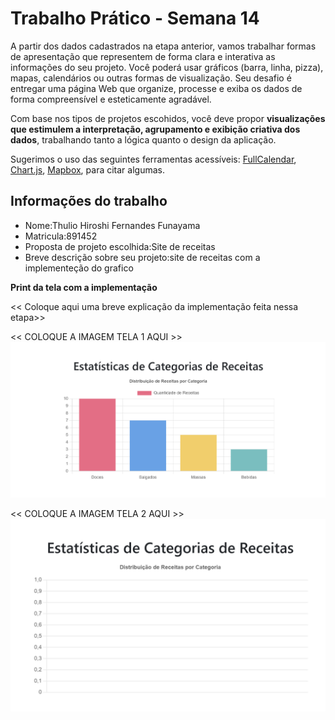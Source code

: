 
# Trabalho Prático - Semana 14

A partir dos dados cadastrados na etapa anterior, vamos trabalhar formas de apresentação que representem de forma clara e interativa as informações do seu projeto. Você poderá usar gráficos (barra, linha, pizza), mapas, calendários ou outras formas de visualização. Seu desafio é entregar uma página Web que organize, processe e exiba os dados de forma compreensível e esteticamente agradável.

Com base nos tipos de projetos escohidos, você deve propor **visualizações que estimulem a interpretação, agrupamento e exibição criativa dos dados**, trabalhando tanto a lógica quanto o design da aplicação.

Sugerimos o uso das seguintes ferramentas acessíveis: [FullCalendar](https://fullcalendar.io/), [Chart.js](https://www.chartjs.org/), [Mapbox](https://docs.mapbox.com/api/), para citar algumas.

## Informações do trabalho

- Nome:Thulio Hiroshi Fernandes Funayama
- Matricula:891452
- Proposta de projeto escolhida:Site de receitas
- Breve descrição sobre seu projeto:site de receitas com a implementeção do grafico

**Print da tela com a implementação**

<< Coloque aqui uma breve explicação da implementação feita nessa etapa>>

<<  COLOQUE A IMAGEM TELA 1 AQUI >>![alt text](<public/img/Captura de tela 2025-06-06 183031.png>)

<<  COLOQUE A IMAGEM TELA 2 AQUI >>![alt text](<public/img/Captura de tela 2025-06-06 183508.png>)
